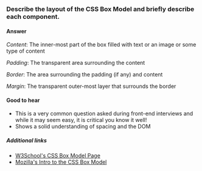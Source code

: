 ### Describe the layout of the CSS Box Model and briefly describe each component.

#### Answer

<!-- Your answer goes here. -->

*Content*: The inner-most part of the box filled with text or an image or some type of content  

*Padding*: The transparent area surrounding the content  

*Border*: The area surrounding the padding (if any) and content  

*Margin*: The transparent outer-most layer that surrounds the border

#### Good to hear

<!-- Whenever possible, include the short list of bullet points that sum up the answer. -->
- This is a very common question asked during front-end interviews and while it may seem easy, it is critical you know it well!
- Shows a solid understanding of spacing and the DOM

##### Additional links

<!-- Whenever possible, link a more detailed explanation. -->

* [W3School's CSS Box Model Page](https://www.w3schools.com/Css/css_boxmodel.asp)
* [Mozilla's Intro to the CSS Box Model](https://developer.mozilla.org/en-US/docs/Web/CSS/CSS_Box_Model/Introduction_to_the_CSS_box_model)

<!-- tags: (css) -->

<!-- expertise: (1) -->
